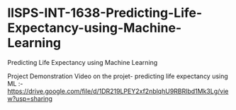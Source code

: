 # llSPS-INT-1638-Predicting-Life-Expectancy-using-Machine-Learning
Predicting Life Expectancy using Machine Learning

Project Demonstration Video on the projet- predicting life expectancy using ML :-
https://drive.google.com/file/d/1DR219LPEY2xf2nblqhU9RBRlbd1Mk3Lg/view?usp=sharing

